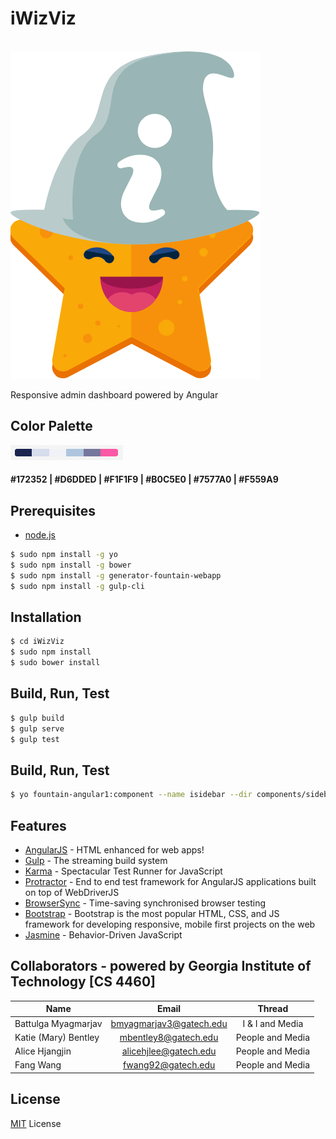 
<p align="center">
    <h1>iWizViz</h1><br>
    <img src="src/img/logo.png?raw=true" alt="logo"/>
</p>

Responsive admin dashboard powered by Angular

## Color Palette

![Alt text](./Colors.png?raw=true "color palette")
#### \#172352 | \#D6DDED | \#F1F1F9 | \#B0C5E0 | \#7577A0 | \#F559A9  

## Prerequisites

* [node.js](https://nodejs.org/)

```sh
$ sudo npm install -g yo
$ sudo npm install -g bower
$ sudo npm install -g generator-fountain-webapp
$ sudo npm install -g gulp-cli
```

## Installation

```sh
$ cd iWizViz
$ sudo npm install
$ sudo bower install
```

## Build, Run, Test

```sh
$ gulp build
$ gulp serve
$ gulp test
```

## Build, Run, Test

```sh
$ yo fountain-angular1:component --name isidebar --dir components/sidebar
```

## Features

* [AngularJS](https://angularjs.org/) - HTML enhanced for web apps!
* [Gulp](http://gulpjs.com/) - The streaming build system
* [Karma](http://karma-runner.github.io/) - Spectacular Test Runner for JavaScript
* [Protractor](https://github.com/angular/protractor) - End to end test framework for AngularJS applications built on top of WebDriverJS
* [BrowserSync](http://browsersync.io/) - Time-saving synchronised browser testing
* [Bootstrap](http://getbootstrap.com/) - Bootstrap is the most popular HTML, CSS, and JS framework for developing responsive, mobile first projects on the web
* [Jasmine](http://jasmine.github.io/) - Behavior-Driven JavaScript

## Collaborators - powered by Georgia Institute of Technology [CS 4460]

| Name                 | Email                   | Thread           |
| -------------------  |:-----------------------:| :---------------:|
| Battulga Myagmarjav  | bmyagmarjav3@gatech.edu | I & I and Media  |
| Katie (Mary) Bentley | mbentley8@gatech.edu    | People and Media |
| Alice Hjangjin       | alicehjlee@gatech.edu   | People and Media |
| Fang Wang            | fwang92@gatech.edu      | People and Media |

## License

[MIT](./License.txt) License

